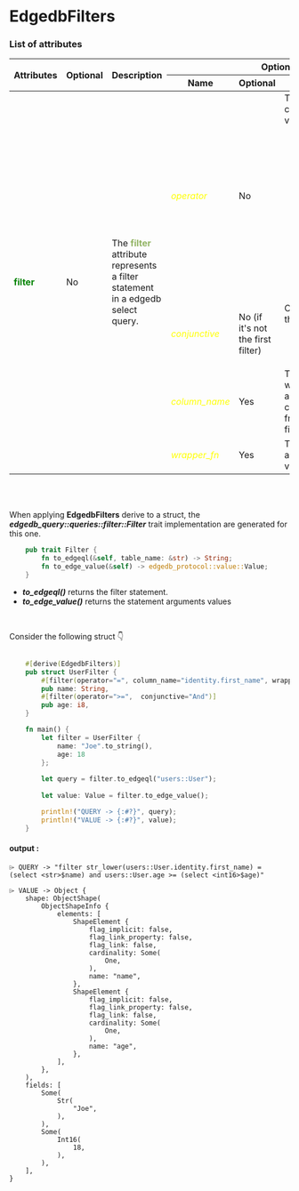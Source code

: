 # EdgedbFilters

### List of attributes

<table>
    <thead>
        <tr>
            <th rowspan="2">Attributes</th>
            <th rowspan="2">Optional</th>
            <th rowspan="2">Description</th>
            <th colspan="3">Options</th>
        </tr>
    <tr>
            <th>Name</th>
            <th>Optional</th>
            <th>Description</th>
    </tr>
    </thead>
    <tbody>
        <tr>
            <td rowspan="4"> <strong style="color: #008200">filter</strong> </td>
            <td rowspan="4"> No </td>
            <td rowspan="4"> The <strong style="color: #91b362">filter</strong> attribute represents a filter statement in a edgedb select query. </td>
            <td><i style="color: yellow">operator</i></td>
            <td>No</td>
            <td>
                The ofilter operator that can takes following values :
                <ul>
                    <li>Exists</li>
                    <li>NotExists</li>
                    <li>Is ( or <strong>=</strong> )</li>
                    <li>IsNot ( or <strong>!=</strong> )</li>
                    <li>Like</li>
                    <li>ILike</li>
                    <li>In</li>
                    <li>NotIn</li>
                    <li>GreaterThan ( or <strong> > </strong> )</li>
                    <li>GreaterThanOrEqual ( or <strong> >= </strong> )</li>
                    <li>LessThan ( or <strong> < </strong> )</li>
                    <li>LessThanOrEqual ( or <strong> <= </strong> )</li>
                </ul>
            </td>
        </tr>
        <tr>
            <td><i style="color: yellow">conjunctive</i></td>
            <td>No (if it's not the first filter) </td>
            <td>
                Conjunctive operator that can be:
                <ul>
                    <li>And</li>
                    <li>Or</li>
                </ul>
            </td>
        </tr>
        <tr>
            <td><i style="color: yellow">column_name</i></td>
            <td>Yes</td>
            <td>The column_name on which the filter is applied. Only if the column name differs from the rust struct field name.</td>
        </tr>
        <tr>
            <td><i style="color: yellow">wrapper_fn</i></td>
            <td>Yes</td>
            <td>The edgedb function to apply to the column value while filtering.</td>
        </tr>
    </tbody>
</table>
<br><br>


When applying **EdgedbFilters** derive to a struct, the **_edgedb_query::queries::filter::Filter_** trait implementation are generated for this one.

```rust
    pub trait Filter {
        fn to_edgeql(&self, table_name: &str) -> String;
        fn to_edge_value(&self) -> edgedb_protocol::value::Value;
    }
```
- _**to_edgeql()**_ returns the filter statement.
- _**to_edge_value()**_ returns the statement arguments values
<br>

Consider the following struct 👇 
```rust

    #[derive(EdgedbFilters)]
    pub struct UserFilter {
        #[filter(operator="=", column_name="identity.first_name", wrapper_fn="str_lower")]
        pub name: String,
        #[filter(operator=">=",  conjunctive="And")]
        pub age: i8,
    }
```

```rust
    fn main() {
        let filter = UserFilter {
            name: "Joe".to_string(),
            age: 18
        };
    
        let query = filter.to_edgeql("users::User");
    
        let value: Value = filter.to_edge_value();

        println!("QUERY -> {:#?}", query);
        println!("VALUE -> {:#?}", value);
    }
```

#### output :
```
⌲ QUERY -> "filter str_lower(users::User.identity.first_name) = (select <str>$name) and users::User.age >= (select <int16>$age)"
```
```
⌲ VALUE -> Object {
    shape: ObjectShape(
        ObjectShapeInfo {
            elements: [
                ShapeElement {
                    flag_implicit: false,
                    flag_link_property: false,
                    flag_link: false,
                    cardinality: Some(
                        One,
                    ),
                    name: "name",
                },
                ShapeElement {
                    flag_implicit: false,
                    flag_link_property: false,
                    flag_link: false,
                    cardinality: Some(
                        One,
                    ),
                    name: "age",
                },
            ],
        },
    ),
    fields: [
        Some(
            Str(
                "Joe",
            ),
        ), 
        Some(
            Int16(
                18,
            ),
        ),
    ],
}
```
